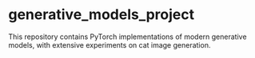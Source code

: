 # generative_models_project
This repository contains PyTorch implementations of modern generative models, with extensive experiments on cat image generation.
